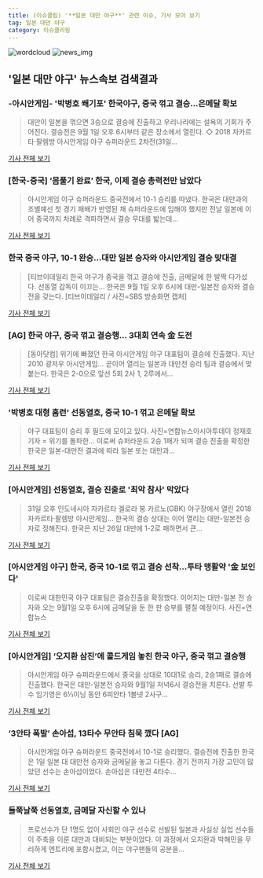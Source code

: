 ```yaml
---
title: (이슈클립) '**일본 대만 야구**' 관련 이슈, 기사 모아 보기
tag: 일본 대만 야구
category: 이슈클리핑
---
```

![wordcloud](https://s3.ap-northeast-2.amazonaws.com/lyrics101-wordcloud/2018-08-31-1535710421.png)
![news_img](https://user-images.githubusercontent.com/42597476/44507050-1206f400-a6e4-11e8-8d98-7ffbfebb353f.png)
## **'**일본 대만 야구**'** 뉴스속보 검색결과
### -아시안게임- '박병호 쐐기포' 한국야구, 중국 꺾고 결승…은메달 확보

>대만이 일본을 꺾으면 3승으로 결승에 진출하고 우리나라에는 설욕의 기회가 주어진다. 결승전은 9월 1일 오후 6시부터 같은 장소에서 열린다. ◇ 2018 자카르타·팔렘방 아시안게임 야구 슈퍼라운드 2차전(31일...

<a href="http://app.yonhapnews.co.kr/YNA/Basic/SNS/r.aspx?c=AKR20180831170900007&did=1195m" target="_blank">기사 전체 보기</a>

### [한국-중국] ‘몸풀기 완료’ 한국, 이제 결승 총력전만 남았다

>아시안게임 야구 슈퍼라운드 중국전에서 10-1 승리를 따냈다. 한국은 대만과의 조별예선 첫 경기 패배가 반영된 채 슈퍼라운드에 임해야 했지만 전날 일본에 이어 중국까지 차례로 격파하면서 결승 무대를 밟는데...

<a href="http://sports.hankooki.com/lpage/baseball/201808/sp2018083119064857360.htm" target="_blank">기사 전체 보기</a>

### 한국 중국 야구, 10-1 완승…대만 일본 승자와 아시안게임 결승 맞대결

>[티브이데일리 한국 야구가 중국을 꺾고 결승에 진출, 금메달에 한 발짝 다가섰다. 선동열 감독이 이끄는... 한국은 9월 1일 오후 6시에 대만-일본전 승자와 결승전을 갖는다. [티브이데일리 / 사진=SBS 방송화면 캡처]

<a href="http://tvdaily.asiae.co.kr/read.php3?aid=15357089701390795002" target="_blank">기사 전체 보기</a>

### [AG] 한국 야구, 중국 꺾고 결승행… 3대회 연속 金 도전

>[동아닷컴] 위기에 빠졌던 한국 아시안게임 야구 대표팀이 결승에 진출했다. 지난 2010 광저우 아시안게임... 곧이어 열리는 일본과 대만전 승리 팀과 결승에서 맞붙는다. 한국은 2-0으로 앞선 5회 2사 1, 2루에서...

<a href="http://sports.donga.com/3/all/20180831/91775363/1" target="_blank">기사 전체 보기</a>

### '박병호 대형 홈런' 선동열호, 중국 10-1 꺾고 은메달 확보

>야구 대표팀이 승리 후 필드에 모이고 있다. 사진=연합뉴스아시아투데이 정재호 기자 = 위기를 돌파한... 이로써 슈퍼라운드 2승 1패가 되며 결승 진출을 확정한 한국은 일본-대만전 결과에 따라 일본 또는 대만과...

<a href="http://www.asiatoday.co.kr/view.php?key=20180831010016982" target="_blank">기사 전체 보기</a>

### [아시안게임] 선동열호, 결승 진출로 '최악 참사' 막았다

>31일 오후 인도네시아 자카르타 겔로라 붕 카르노(GBK) 야구장에서 열린 2018 자카르타·팔렘방 아시안게임... 한국의 결승 상대는 이어 열리는 대만-일본전 승자로 정해진다. 한국은 지난 26일 대만에 1-2로 패하면서 큰...

<a href="http://news1.kr/articles/?3414336" target="_blank">기사 전체 보기</a>

### [아시안게임 야구] 한국, 중국 10-1로 꺾고 결승 선착...투타 맹활약 '金 보인다'

>이로써 대한민국 야구 대표팀은 결승진출을 확정했다. 이어지는 대만-일본 전 승자와 오는 9월1일 오후 6시에 금메달을 둔 한 판 승부를 펼칠 예정이다. 사진=연합뉴스

<a href="http://www.slist.kr/news/articleView.html?idxno=44206" target="_blank">기사 전체 보기</a>

### [아시안게임] ‘오지환 삼진’에 콜드게임 놓친 한국 야구, 중국 꺾고 결승행

>아시안게임 야구 슈퍼라운드에서 중국을 상대로 10대1로 승리, 2승1패로 결승에 진출했다. 한국은 대만-일본전 승자와 9월1일 저녁6시 결승전을 치른다. 선발 투수 임기영은 6⅓이닝 동안 6피안타 1볼넷 2사구...

<a href="http://www.newspim.com/news/view/20180831000435" target="_blank">기사 전체 보기</a>

### ‘3안타 폭발’ 손아섭, 13타수 무안타 침묵 깼다 [AG]

>아시안게임 야구 슈퍼라운드 중국전에서 10-1로 승리했다. 결승전에 진출한 한국은 1일 일본 대 대만전 승자와 금메달을 놓고 다툰다. 경기 전까지 가장 고민이 많았던 선수는 손아섭이었다. 손아섭은 대만전 4타수...

<a href="http://www.osen.co.kr/article/G1110979360" target="_blank">기사 전체 보기</a>

### 들쭉날쭉 선동열호, 금메달 자신할 수 있나

>프로선수가 단 1명도 없이 사회인 야구 선수로 선발된 일본과 사실상 실업 선수들이 주축을 이룬 대만과 대비되는 부분이었다. 이 과정에서 오지환과 박해민을 무리하게 엔트리에 포함시켰고, 이는 야구팬들의 공분을...

<a href="http://www.dailian.co.kr/news/view/736499/?sc=naver" target="_blank">기사 전체 보기</a>


